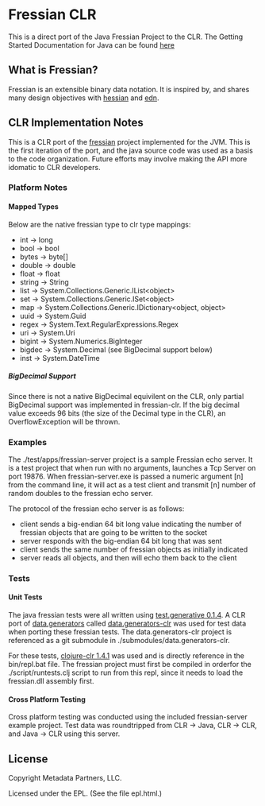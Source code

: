 # Fressian CLR

This is a direct port of the Java Fressian Project to the CLR. The 
Getting Started Documentation for Java can be found 
[here](http://github.com/Datomic/fressian/wiki)

## What is Fressian? 

Fressian is an extensible binary data notation. It is inspired by, and
shares many design objectives with
[hessian](http://hessian.caucho.com/) and
[edn](https://github.com/edn-format/edn).

## CLR Implementation Notes

This is a CLR port of the [fressian](http://github.com/Datomic/fressian) 
project implemented for the JVM. This is the first iteration of the port, 
and the java source code was used as a basis to the code organization. 
Future efforts may involve making the API more idomatic to CLR developers.

### Platform Notes

#### Mapped Types
Below are the native fressian type to clr type mappings:

* int -> long
* bool -> bool
* bytes -> byte[]
* double -> double
* float -> float
* string -> String
* list -> System.Collections.Generic.IList&lt;object&gt;
* set -> System.Collections.Generic.ISet&lt;object&gt;
* map -> System.Collections.Generic.IDictionary&lt;object, object&gt;
* uuid -> System.Guid
* regex -> System.Text.RegularExpressions.Regex
* uri -> System.Uri
* bigint -> System.Numerics.BigInteger
* bigdec -> System.Decimal (see BigDecimal support below)
* inst -> System.DateTime

##### BigDecimal Support
Since there is not a native BigDecimal equivilent on the CLR, only partial 
BigDecimal support was implemented in fressian-clr.  If the big decimal value
exceeds 96 bits (the size of the Decimal type in the CLR), an OverflowException
will be thrown.

### Examples

The ./test/apps/fressian-server project is a sample Fressian echo server.  It is
a test project that when run with no arguments, launches a Tcp Server on port 19876. 
When fressian-server.exe is passed a numeric argument [n] from the command line, 
it will act as a test client and transmit [n] number of random doubles to the 
fressian echo server.

The protocol of the fressian echo server is as follows:

* client sends a big-endian 64 bit long value indicating the number of fressian objects 
that are going to be written to the socket
* server responds with the big-endian 64 bit long that was sent
* client sends the same number of fressian objects as initially indicated
* server reads all objects, and then will echo them back to the client 

### Tests

#### Unit Tests
The java fressian tests were all written using [test.generative 0.1.4](https://github.com/clojure/test.generative). 
A CLR port of [data.generators](https://github.com/clojure/data.generators) called 
[data.generators-clr](https://github.com/ffailla/data.generators-clr) was used 
for test data when porting these fressian tests. The data.generators-clr project is
referenced as a git submodule in ./submodules/data.generators-clr.

For these tests, [clojure-clr 1.4.1](https://github.com/clojure/clojure-clr) was used 
and is directly reference in the bin/repl.bat file.  The fressian project must first 
be compiled in orderfor the ./script/runtests.clj script to run from this repl, since it needs to load the fressian.dll assembly first.

#### Cross Platform Testing

Cross platform testing was conducted using the included fressian-server example project.  Test
data was roundtripped from CLR -> Java, CLR -> CLR, and Java -> CLR using this server.

## License

Copyright Metadata Partners, LLC.

Licensed under the EPL. (See the file epl.html.)